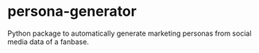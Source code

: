 # persona-generator
Python package to automatically generate marketing personas from social media data of a fanbase.
